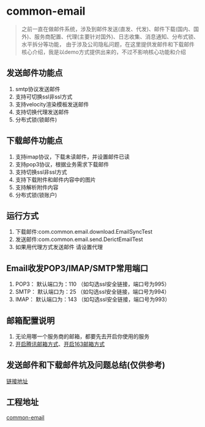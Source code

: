 # common-email

> 之前一直在做邮件系统，涉及到邮件发送(直发、代发)、邮件下载(国内、国外)、服务商配置、代理(主要针对国外)、日志收集、消息通知、分布式锁、水平拆分等功能，
由于涉及公司隐私问题，在这里提供发邮件和下载邮件核心介绍，我是以demo方式提供出来的，不过不影响核心功能和介绍


## 发送邮件功能点
 1. smtp协议发送邮件
 2. 支持可切换ssl非ssl方式
 3. 支持velocity渲染模板发送邮件
 4. 支持切换代理发送邮件
 5. 分布式锁(锁邮件)
## 下载邮件功能点
 1. 支持imap协议，下载未读邮件，并设置邮件已读
 2. 支持pop3协议，根据业务需求下载邮件
 3. 支持切换ssl非ssl方式
 4. 支持下载附件和邮件内容中的图片
 5. 支持解析附件内容
 6. 分布式锁(锁账户)


## 运行方式
 1. 下载邮件:com.common.email.download.EmailSyncTest
 2. 发送邮件:com.common.email.send.DerictEmailTest
 3. 如果用代理方式发送邮件 请设置代理

## Email收发POP3/IMAP/SMTP常用端口

  1. POP3： 默认端口为：110 （如勾选ssl安全链接，端口号为995）
  2. SMTP： 默认端口为：25 （如勾选ssl安全链接，端口号为994）
  3. IMAP： 默认端口为：143 （如勾选ssl安全链接，端口号为993）


## 邮箱配置说明

 1. 无论用哪一个服务商的邮箱，都要先去开启你使用的服务
 2. [开启腾讯邮箱方式](https://jingyan.baidu.com/article/4f7d5712b1ac7c1a201927da.html)、[开启163邮箱方式](https://jingyan.baidu.com/article/4f7d5712d3451a1a201927b1.html)



## 发送邮件和下载邮件坑及问题总结(仅供参考)
[链接地址](http://blog.csdn.net/zhouhao1256/article/details/78543430)

## 工程地址
[common-email](https://github.com/zhou1hang/common-email)



